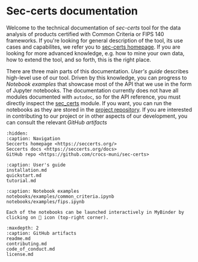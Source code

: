 # Sec-certs documentation

Welcome to the technical documentation of *sec-certs* tool for the data analysis of products certified with Common Criteria or FIPS 140 frameworks. If you're looking for general description of the tool, its use cases and capabilites, we refer you to [sec-certs homepage](https://seccerts.org/). If you are looking for more advanced knowledge, e.g. how to mine your own data, how to extend the tool, and so forth, this is the right place.

There are three main parts of this documentation. *User's guide* describes high-level use of our tool. Driven by this knowledge, you can progress to *Notebook examples* that showcase most of the API that we use in the form of Jupyter notebooks. The documentation currently does not have all modules documented with `autodoc`, so for the API reference, you must directly inspect the [sec_certs](https://github.com/crocs-muni/sec-certs/tree/main/sec_certs) module. If you want, you can run the notebooks as they are stored in the [project repository](https://github.com/crocs-muni/sec-certs/tree/main/notebooks). If you are interested in contributing to our project or in other aspects of our development, you can consult the relevant *GitHub artifacts*

```{toctree}
:hidden:
:caption: Navigation
Seccerts homepage <https://seccerts.org/>
Seccerts docs <https://seccerts.org/docs>
GitHub repo <https://github.com/crocs-muni/sec-certs>
```

```{toctree}
:caption: User's guide
installation.md
quickstart.md
tutorial.md
```

```{toctree}
:caption: Notebook examples
notebooks/examples/common_criteria.ipynb
notebooks/examples/fips.ipynb
```

```{admonition} Launch notebooks in MyBinder
Each of the notebooks can be launched interactively in MyBinder by clicking on 🚀 icon (top-right corner).
```

```{toctree}
:maxdepth: 2
:caption: GitHub artifacts
readme.md
contributing.md
code_of_conduct.md
license.md
```